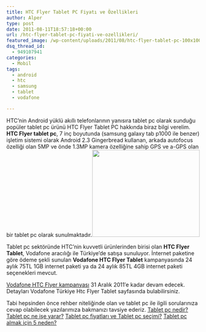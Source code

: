 ```yaml
---
title: HTC Flyer Tablet PC Fiyatı ve Özellikleri
author: Alper
type: post
date: 2011-08-11T18:57:18+00:00
url: /htc-flyer-tablet-pc-fiyati-ve-ozellikleri/
featured_image: /wp-content/uploads/2011/08/htc-flyer-tablet-pc-100x100.jpg
dsq_thread_id:
  - 949107941
categories:
  - Mobil
tags:
  - android
  - htc
  - samsung
  - tablet
  - vodafone

---
```

HTC&#8217;nin Android yüklü akıllı telefonlarının yanısıra tablet pc olarak sunduğu popüler tablet pc ürünü HTC Flyer Tablet PC hakkında biraz bilgi verelim. **HTC Flyer tablet pc**, 7 inç boyutunda (samsung galaxy tab p1000 ile benzer) işletim sistemi olarak Android 2.3 Gingerbread kullanan, arkada autofocus özelliği olan 5MP ve önde 1.3MP kamera özelliğine sahip GPS ve a-GPS olan bir tablet pc olarak sunulmaktadır.<img class="alignright size-full wp-image-6450" title="htc-flyer-tablet-pc" src="https://www.murekkep.org/wp-content/uploads/2011/08/htc-flyer-tablet-pc.jpg" alt="" width="280" height="227" />

Tablet pc sektöründe HTC&#8217;nin kuvvetli ürünlerinden birisi olan **HTC Flyer Tablet**, Vodafone aracılığı ile Türkiye&#8217;de satışa sunuluyor. İnternet paketine göre ödeme şekli sunulan **Vodafone HTC Flyer Tablet** kampanyasında 24 aylık 75TL 1GB internet paketi ya da 24 aylık 85TL 4GB internet paketi seçenekleri mevcut.

<a href="https://www.vodafone.com.tr/Kampanyalar/HTC-Flyer-Tablet-kampanyasi.php" target="_blank">Vodafone HTC Flyer kampanyası</a> 31 Aralık 2011′e kadar devam edecek. Detayları Vodafone Türkiye Htc Flyer Tablet sayfasında bulabilirsiniz.

Tabi hepsinden önce rehber niteliğinde olan ve tablet pc ile ilgili sorularınıza cevap olabilecek yazılarımıza bakmanızı tavsiye ederiz. [Tablet pc nedir? Tablet pc ne işe yarar?][1] [Tablet pc fiyatları ve Tablet pc seçimi?][2] [Tablet pc almak için 5 neden?][3]

 [1]: https://www.murekkep.org/tablet-pc-nedir-en-iyi-tablet-pc-hangisi-6348
 [2]: https://www.murekkep.org/tablet-pc-fiyatlari-ve-tablet-pc-secimi-5950
 [3]: https://www.murekkep.org/tablet-pc-almak-icin-5-neden-5897